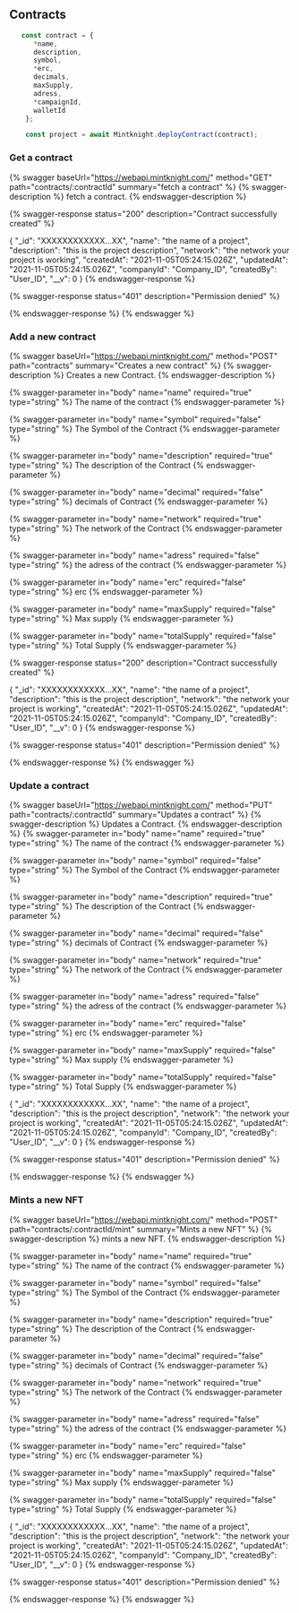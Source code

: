 ## Contracts
```javascript
   const contract = {
      *name, 
      description,
      symbol,
      *erc,
      decimals,
      maxSupply,
      adress,
      *campaignId,
      walletId
    };

    const project = await Mintknight.deployContract(contract);
```

### Get a contract

{% swagger baseUrl="https://webapi.mintknight.com/" method="GET" path="contracts/:contractId" summary="fetch a contract" %} {% swagger-description %} fetch a contract. {% endswagger-description %}


{% swagger-response status="200" description="Contract successfully created" %}

{
    "_id": "XXXXXXXXXXXX...XX",
    "name": "the name of a project",
    "description": "this is the project description",
    "network": "the network your project is working",
    "createdAt": "2021-11-05T05:24:15.026Z",
    "updatedAt": "2021-11-05T05:24:15.026Z",
    "companyId": "Company_ID",
    "createdBy": "User_ID",
    "__v": 0
}
{% endswagger-response %}

{% swagger-response status="401" description="Permission denied" %}

{% endswagger-response %} {% endswagger %}

### Add a new contract

{% swagger baseUrl="https://webapi.mintknight.com/" method="POST" path="contracts" summary="Creates a new contract" %} {% swagger-description %} Creates a new Contract. {% endswagger-description %}

{% swagger-parameter in="body" name="name" required="true" type="string" %} The name of the contract {% endswagger-parameter %}

{% swagger-parameter in="body" name="symbol" required="false" type="string" %} The Symbol of the Contract {% endswagger-parameter %}

{% swagger-parameter in="body" name="description" required="true" type="string" %} The description of the Contract {% endswagger-parameter %}

{% swagger-parameter in="body" name="decimal" required="false" type="string" %} decimals of Contract {% endswagger-parameter %}

{% swagger-parameter in="body" name="network" required="true" type="string" %} The network of the Contract {% endswagger-parameter %}

{% swagger-parameter in="body" name="adress" required="false" type="string" %} the adress of the contract {% endswagger-parameter %}

{% swagger-parameter in="body" name="erc" required="false" type="string" %} erc {% endswagger-parameter %}

{% swagger-parameter in="body" name="maxSupply" required="false" type="string" %} Max supply {% endswagger-parameter %}

{% swagger-parameter in="body" name="totalSupply" required="false" type="string" %} Total Supply {% endswagger-parameter %}


{% swagger-response status="200" description="Contract successfully created" %}

{
    "_id": "XXXXXXXXXXXX...XX",
    "name": "the name of a project",
    "description": "this is the project description",
    "network": "the network your project is working",
    "createdAt": "2021-11-05T05:24:15.026Z",
    "updatedAt": "2021-11-05T05:24:15.026Z",
    "companyId": "Company_ID",
    "createdBy": "User_ID",
    "__v": 0
}
{% endswagger-response %}

{% swagger-response status="401" description="Permission denied" %}

{% endswagger-response %} {% endswagger %}


### Update a contract

{% swagger baseUrl="https://webapi.mintknight.com/" method="PUT" path="contracts/:contractId" summary="Updates a contract" %} {% swagger-description %} Updates a Contract. {% endswagger-description %}
{% swagger-parameter in="body" name="name" required="true" type="string" %} The name of the contract {% endswagger-parameter %}

{% swagger-parameter in="body" name="symbol" required="false" type="string" %} The Symbol of the Contract {% endswagger-parameter %}

{% swagger-parameter in="body" name="description" required="true" type="string" %} The description of the Contract {% endswagger-parameter %}

{% swagger-parameter in="body" name="decimal" required="false" type="string" %} decimals of Contract {% endswagger-parameter %}

{% swagger-parameter in="body" name="network" required="true" type="string" %} The network of the Contract {% endswagger-parameter %}

{% swagger-parameter in="body" name="adress" required="false" type="string" %} the adress of the contract {% endswagger-parameter %}

{% swagger-parameter in="body" name="erc" required="false" type="string" %} erc {% endswagger-parameter %}

{% swagger-parameter in="body" name="maxSupply" required="false" type="string" %} Max supply {% endswagger-parameter %}

{% swagger-parameter in="body" name="totalSupply" required="false" type="string" %} Total Supply {% endswagger-parameter %}

{
    "_id": "XXXXXXXXXXXX...XX",
    "name": "the name of a project",
    "description": "this is the project description",
    "network": "the network your project is working",
    "createdAt": "2021-11-05T05:24:15.026Z",
    "updatedAt": "2021-11-05T05:24:15.026Z",
    "companyId": "Company_ID",
    "createdBy": "User_ID",
    "__v": 0
}
{% endswagger-response %}

{% swagger-response status="401" description="Permission denied" %}

{% endswagger-response %} {% endswagger %}

### Mints a new NFT

{% swagger baseUrl="https://webapi.mintknight.com/" method="POST" path="contracts/:contractId/mint" summary="Mints a new NFT" %} {% swagger-description %} mints a new NFT. {% endswagger-description %}

{% swagger-parameter in="body" name="name" required="true" type="string" %} The name of the contract {% endswagger-parameter %}

{% swagger-parameter in="body" name="symbol" required="false" type="string" %} The Symbol of the Contract {% endswagger-parameter %}

{% swagger-parameter in="body" name="description" required="true" type="string" %} The description of the Contract {% endswagger-parameter %}

{% swagger-parameter in="body" name="decimal" required="false" type="string" %} decimals of Contract {% endswagger-parameter %}

{% swagger-parameter in="body" name="network" required="true" type="string" %} The network of the Contract {% endswagger-parameter %}

{% swagger-parameter in="body" name="adress" required="false" type="string" %} the adress of the contract {% endswagger-parameter %}

{% swagger-parameter in="body" name="erc" required="false" type="string" %} erc {% endswagger-parameter %}

{% swagger-parameter in="body" name="maxSupply" required="false" type="string" %} Max supply {% endswagger-parameter %}

{% swagger-parameter in="body" name="totalSupply" required="false" type="string" %} Total Supply {% endswagger-parameter %}

{
    "_id": "XXXXXXXXXXXX...XX",
    "name": "the name of a project",
    "description": "this is the project description",
    "network": "the network your project is working",
    "createdAt": "2021-11-05T05:24:15.026Z",
    "updatedAt": "2021-11-05T05:24:15.026Z",
    "companyId": "Company_ID",
    "createdBy": "User_ID",
    "__v": 0
}
{% endswagger-response %}

{% swagger-response status="401" description="Permission denied" %}

{% endswagger-response %} {% endswagger %}
